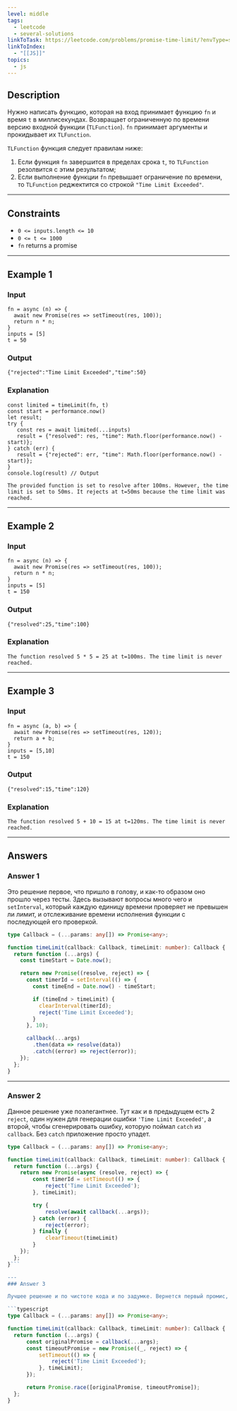 ```yaml
---
level: middle
tags:
  - leetcode
  - several-solutions
linkToTask: https://leetcode.com/problems/promise-time-limit/?envType=study-plan-v2&envId=30-days-of-javascript
linkToIndex:
  - "[[JS]]"
topics:
  - js
---
```

## Description

Нужно написать функцию, которая на вход принимает функцию `fn` и время `t` в миллисекундах. Возвращает ограниченную по времени версию входной функции (`TLFunction`). `fn` принимает аргументы и прокидывает их `TLFunction`.

`TLFunction` функция следует правилам ниже:
1. Если функция `fn` завершится в пределах срока `t`, то `TLFunction` резолвится с этим результатом;
2. Если выполнение функции `fn` превышает ограничение по времени, то `TLFunction` реджектится со строкой `"Time Limit Exceeded"`.

---
## Constraints

- `0 <= inputs.length <= 10`
- `0 <= t <= 1000`
- `fn` returns a promise

---
## Example 1

### Input

```
fn = async (n) => { 
  await new Promise(res => setTimeout(res, 100)); 
  return n * n; 
}
inputs = [5]
t = 50
```
### Output

```
{"rejected":"Time Limit Exceeded","time":50}
```
### Explanation

```
const limited = timeLimit(fn, t)
const start = performance.now()
let result;
try {
   const res = await limited(...inputs)
   result = {"resolved": res, "time": Math.floor(performance.now() - start)};
} catch (err) {
   result = {"rejected": err, "time": Math.floor(performance.now() - start)};
}
console.log(result) // Output

The provided function is set to resolve after 100ms. However, the time limit is set to 50ms. It rejects at t=50ms because the time limit was reached.
```

---
## Example 2

### Input

```
fn = async (n) => { 
  await new Promise(res => setTimeout(res, 100)); 
  return n * n; 
}
inputs = [5]
t = 150
```
### Output

```
{"resolved":25,"time":100}
```
### Explanation

```
The function resolved 5 * 5 = 25 at t=100ms. The time limit is never reached.
```

---
## Example 3

### Input

```
fn = async (a, b) => { 
  await new Promise(res => setTimeout(res, 120)); 
  return a + b; 
}
inputs = [5,10]
t = 150
```
### Output

```
{"resolved":15,"time":120}
```
### Explanation

```
​​​​The function resolved 5 + 10 = 15 at t=120ms. The time limit is never reached.
```

---
## Answers

### Answer 1

Это решение первое, что пришло в голову, и как-то образом оно прошло через тесты. Здесь вызывают вопросы много чего и `setInterval`, который каждую единицу времени проверяет не превышен ли лимит, и отслеживание времени исполнения функции с последующей его проверкой. 

```typescript
type Callback = (...params: any[]) => Promise<any>;

function timeLimit(callback: Callback, timeLimit: number): Callback {
  return function (...args) {
    const timeStart = Date.now();

    return new Promise((resolve, reject) => {
      const timerId = setInterval(() => {
        const timeEnd = Date.now() - timeStart;

        if (timeEnd > timeLimit) {
          clearInterval(timerId);
          reject('Time Limit Exceeded');
        }
      }, 10);

      callback(...args)
        .then(data => resolve(data))
        .catch((error) => reject(error));
    });
  };
}
```

---
### Answer 2

Данное решение уже поэлегантнее. Тут как и в предыдущем есть 2 `reject`, один нужен для генерации ошибки `'Time Limit Exceeded'`, а второй, чтобы сгенерировать ошибку, которую поймал `catch` из `callback`. Без `catch` приложение просто упадет.

```typescript
type Callback = (...params: any[]) => Promise<any>;

function timeLimit(callback: Callback, timeLimit: number): Callback {
  return function (...args) {
    return new Promise(async (resolve, reject) => {
        const timerId = setTimeout(() => {
            reject('Time Limit Exceeded');
        }, timeLimit);

        try {
            resolve(await callback(...args));
        } catch (error) {
            reject(error);
        } finally {
            clearTimeout(timeLimit)
        }
    });
  };
}```

---
### Answer 3

Лучшее решение и по чистоте кода и по задумке. Вернется первый промис, который выполнится, либо оригинальной с результатом или ошибкой, либо промис с сообщением `'Time Limit Exceeded'`.

```typescript
type Callback = (...params: any[]) => Promise<any>;

function timeLimit(callback: Callback, timeLimit: number): Callback {
  return function (...args) {
      const originalPromise = callback(...args);
      const timeoutPromise = new Promise((_, reject) => {
          setTimeout(() => {
              reject('Time Limit Exceeded');
          }, timeLimit);
      });

      return Promise.race([originalPromise, timeoutPromise]);
  };
}
```